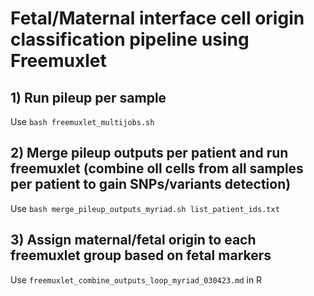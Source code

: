 # Fetal/Maternal interface cell origin classification pipeline using Freemuxlet

## 1) Run pileup per sample

Use `bash freemuxlet_multijobs.sh` 

## 2) Merge pileup outputs per patient and run freemuxlet (combine oll cells from all samples per patient to gain SNPs/variants detection)

Use `bash merge_pileup_outputs_myriad.sh list_patient_ids.txt`

## 3) Assign maternal/fetal origin to each freemuxlet group based on fetal markers

Use `freemuxlet_combine_outputs_loop_myriad_030423.md` in R
